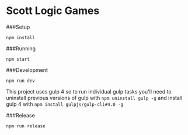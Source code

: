 # Scott Logic Games

###Setup

`npm install`

###Running

`npm start`
        
###Development

`npm run dev`

This project uses gulp 4 so to run individual gulp tasks you'll need to uninstall previous versions of gulp with `npm uninstall gulp -g` and install gulp 4 with `npm install gulpjs/gulp-cli#4.0 -g`

###Release

`npm run release`

